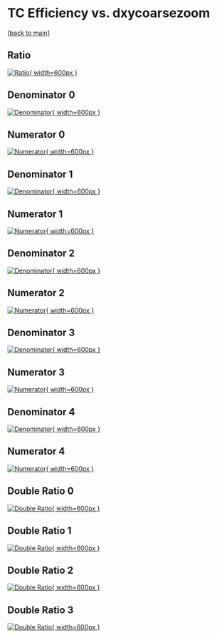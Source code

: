 # TC Efficiency vs. dxycoarsezoom

[[back to main](./)]



## Ratio

[![Ratio](../mtv/var/TC_vtr_321_1_eff_dxycoarsezoom.png){ width=600px }](../mtv/var/TC_vtr_321_1_eff_dxycoarsezoom.pdf)

## Denominator 0

[![Denominator](../mtv/den/TC_vtr_321_1_eff_dxycoarsezoom_den0.png){ width=600px }](../mtv/den/TC_vtr_321_1_eff_dxycoarsezoom_den0.pdf)

## Numerator 0

[![Numerator](../mtv/num/TC_vtr_321_1_eff_dxycoarsezoom_num0.png){ width=600px }](../mtv/num/TC_vtr_321_1_eff_dxycoarsezoom_num0.pdf)

## Denominator 1

[![Denominator](../mtv/den/TC_vtr_321_1_eff_dxycoarsezoom_den1.png){ width=600px }](../mtv/den/TC_vtr_321_1_eff_dxycoarsezoom_den1.pdf)

## Numerator 1

[![Numerator](../mtv/num/TC_vtr_321_1_eff_dxycoarsezoom_num1.png){ width=600px }](../mtv/num/TC_vtr_321_1_eff_dxycoarsezoom_num1.pdf)

## Denominator 2

[![Denominator](../mtv/den/TC_vtr_321_1_eff_dxycoarsezoom_den2.png){ width=600px }](../mtv/den/TC_vtr_321_1_eff_dxycoarsezoom_den2.pdf)

## Numerator 2

[![Numerator](../mtv/num/TC_vtr_321_1_eff_dxycoarsezoom_num2.png){ width=600px }](../mtv/num/TC_vtr_321_1_eff_dxycoarsezoom_num2.pdf)

## Denominator 3

[![Denominator](../mtv/den/TC_vtr_321_1_eff_dxycoarsezoom_den3.png){ width=600px }](../mtv/den/TC_vtr_321_1_eff_dxycoarsezoom_den3.pdf)

## Numerator 3

[![Numerator](../mtv/num/TC_vtr_321_1_eff_dxycoarsezoom_num3.png){ width=600px }](../mtv/num/TC_vtr_321_1_eff_dxycoarsezoom_num3.pdf)

## Denominator 4

[![Denominator](../mtv/den/TC_vtr_321_1_eff_dxycoarsezoom_den4.png){ width=600px }](../mtv/den/TC_vtr_321_1_eff_dxycoarsezoom_den4.pdf)

## Numerator 4

[![Numerator](../mtv/num/TC_vtr_321_1_eff_dxycoarsezoom_num4.png){ width=600px }](../mtv/num/TC_vtr_321_1_eff_dxycoarsezoom_num4.pdf)

## Double Ratio 0

[![Double Ratio](../mtv/ratio/TC_vtr_321_1_eff_dxycoarsezoom_ratio0.png){ width=600px }](../mtv/ratio/TC_vtr_321_1_eff_dxycoarsezoom_ratio0.pdf)

## Double Ratio 1

[![Double Ratio](../mtv/ratio/TC_vtr_321_1_eff_dxycoarsezoom_ratio1.png){ width=600px }](../mtv/ratio/TC_vtr_321_1_eff_dxycoarsezoom_ratio1.pdf)

## Double Ratio 2

[![Double Ratio](../mtv/ratio/TC_vtr_321_1_eff_dxycoarsezoom_ratio2.png){ width=600px }](../mtv/ratio/TC_vtr_321_1_eff_dxycoarsezoom_ratio2.pdf)

## Double Ratio 3

[![Double Ratio](../mtv/ratio/TC_vtr_321_1_eff_dxycoarsezoom_ratio3.png){ width=600px }](../mtv/ratio/TC_vtr_321_1_eff_dxycoarsezoom_ratio3.pdf)

